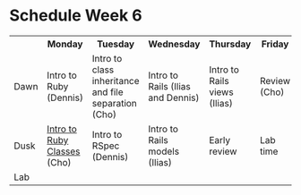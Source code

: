 # Schedule Week 6

<table>
  <tr>
    <th></th>
    <th>Monday</th>
    <th>Tuesday</th>
    <th>Wednesday</th>
    <th>Thursday</th>
    <th>Friday</th>
  </tr>
  <tr>
    <td>Dawn</td>
    <td>Intro to Ruby (Dennis)</td>
    <td>Intro to class inheritance and file separation (Cho)</td>
    <td>Intro to Rails (Ilias and Dennis)</td>
    <td>Intro to Rails views (Ilias)</td>
    <td>Review (Cho)</td>
  </tr>
  <tr>
    <td>Dusk</td>
    <td><a href="https://github.com/sf-wdi-14/notes/blob/master/lectures/week-6/_1_monday/dusk/introduction-to-classes.md">Intro to Ruby Classes</a> (Cho)</td>
    <td>Intro to RSpec (Dennis)</td>
    <td>Intro to Rails models (Ilias)</td>
    <td>Early review</td>
    <td>Lab time</td>
  </tr>
  <tr>
    <td>Lab</td>
    <td></td>
    <td></td>
    <td></td>
    <td></td>
    <td></td>
  </tr>
</table>

